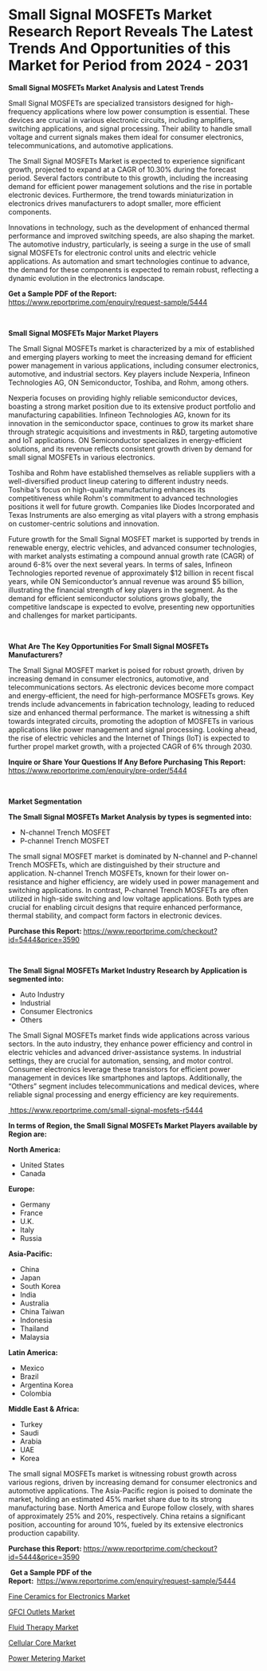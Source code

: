 <p><h1>Small Signal MOSFETs Market Research Report Reveals The Latest Trends And Opportunities of this Market for Period from 2024 - 2031</h1></p><p><strong>Small Signal MOSFETs Market Analysis and Latest Trends</strong></p>
<p><p>Small Signal MOSFETs are specialized transistors designed for high-frequency applications where low power consumption is essential. These devices are crucial in various electronic circuits, including amplifiers, switching applications, and signal processing. Their ability to handle small voltage and current signals makes them ideal for consumer electronics, telecommunications, and automotive applications.</p><p>The Small Signal MOSFETs Market is expected to experience significant growth, projected to expand at a CAGR of 10.30% during the forecast period. Several factors contribute to this growth, including the increasing demand for efficient power management solutions and the rise in portable electronic devices. Furthermore, the trend towards miniaturization in electronics drives manufacturers to adopt smaller, more efficient components. </p><p>Innovations in technology, such as the development of enhanced thermal performance and improved switching speeds, are also shaping the market. The automotive industry, particularly, is seeing a surge in the use of small signal MOSFETs for electronic control units and electric vehicle applications. As automation and smart technologies continue to advance, the demand for these components is expected to remain robust, reflecting a dynamic evolution in the electronics landscape.</p></p>
<p><strong>Get a Sample PDF of the Report:&nbsp;</strong> <a href="https://www.reportprime.com/enquiry/request-sample/5444">https://www.reportprime.com/enquiry/request-sample/5444</a></p>
<p>&nbsp;</p>
<p><strong>Small Signal MOSFETs Major Market Players</strong></p>
<p><p>The Small Signal MOSFETs market is characterized by a mix of established and emerging players working to meet the increasing demand for efficient power management in various applications, including consumer electronics, automotive, and industrial sectors. Key players include Nexperia, Infineon Technologies AG, ON Semiconductor, Toshiba, and Rohm, among others.</p><p>Nexperia focuses on providing highly reliable semiconductor devices, boasting a strong market position due to its extensive product portfolio and manufacturing capabilities. Infineon Technologies AG, known for its innovation in the semiconductor space, continues to grow its market share through strategic acquisitions and investments in R&D, targeting automotive and IoT applications. ON Semiconductor specializes in energy-efficient solutions, and its revenue reflects consistent growth driven by demand for small signal MOSFETs in various electronics.</p><p>Toshiba and Rohm have established themselves as reliable suppliers with a well-diversified product lineup catering to different industry needs. Toshiba's focus on high-quality manufacturing enhances its competitiveness while Rohm's commitment to advanced technologies positions it well for future growth. Companies like Diodes Incorporated and Texas Instruments are also emerging as vital players with a strong emphasis on customer-centric solutions and innovation.</p><p>Future growth for the Small Signal MOSFET market is supported by trends in renewable energy, electric vehicles, and advanced consumer technologies, with market analysts estimating a compound annual growth rate (CAGR) of around 6-8% over the next several years. In terms of sales, Infineon Technologies reported revenue of approximately $12 billion in recent fiscal years, while ON Semiconductor’s annual revenue was around $5 billion, illustrating the financial strength of key players in the segment. As the demand for efficient semiconductor solutions grows globally, the competitive landscape is expected to evolve, presenting new opportunities and challenges for market participants.</p></p>
<p>&nbsp;</p>
<p><strong>What Are The Key Opportunities For Small Signal MOSFETs Manufacturers?</strong></p>
<p><p>The Small Signal MOSFET market is poised for robust growth, driven by increasing demand in consumer electronics, automotive, and telecommunications sectors. As electronic devices become more compact and energy-efficient, the need for high-performance MOSFETs grows. Key trends include advancements in fabrication technology, leading to reduced size and enhanced thermal performance. The market is witnessing a shift towards integrated circuits, promoting the adoption of MOSFETs in various applications like power management and signal processing. Looking ahead, the rise of electric vehicles and the Internet of Things (IoT) is expected to further propel market growth, with a projected CAGR of 6% through 2030.</p></p>
<p><strong>Inquire or Share Your Questions If Any Before Purchasing This Report:</strong> <a href="https://www.reportprime.com/enquiry/pre-order/5444">https://www.reportprime.com/enquiry/pre-order/5444</a></p>
<p>&nbsp;</p>
<p><strong>Market Segmentation</strong></p>
<p><strong>The Small Signal MOSFETs Market Analysis by types is segmented into:</strong></p>
<p><ul><li>N-channel Trench MOSFET</li><li>P-channel Trench MOSFET</li></ul></p>
<p><p>The small signal MOSFET market is dominated by N-channel and P-channel Trench MOSFETs, which are distinguished by their structure and application. N-channel Trench MOSFETs, known for their lower on-resistance and higher efficiency, are widely used in power management and switching applications. In contrast, P-channel Trench MOSFETs are often utilized in high-side switching and low voltage applications. Both types are crucial for enabling circuit designs that require enhanced performance, thermal stability, and compact form factors in electronic devices.</p></p>
<p><strong>Purchase this Report:&nbsp;</strong><a href="https://www.reportprime.com/checkout?id=5444&price=3590">https://www.reportprime.com/checkout?id=5444&price=3590</a></p>
<p>&nbsp;</p>
<p><strong>The Small Signal MOSFETs Market Industry Research by Application is segmented into:</strong></p>
<p><ul><li>Auto Industry</li><li>Industrial</li><li>Consumer Electronics</li><li>Others</li></ul></p>
<p><p>The Small Signal MOSFETs market finds wide applications across various sectors. In the auto industry, they enhance power efficiency and control in electric vehicles and advanced driver-assistance systems. In industrial settings, they are crucial for automation, sensing, and motor control. Consumer electronics leverage these transistors for efficient power management in devices like smartphones and laptops. Additionally, the “Others” segment includes telecommunications and medical devices, where reliable signal processing and energy efficiency are key requirements.</p></p>
<p><a href="https://www.reportprime.com/small-signal-mosfets-r5444">&nbsp;https://www.reportprime.com/small-signal-mosfets-r5444</a></p>
<p><strong>In terms of Region, the Small Signal MOSFETs Market Players available by Region are:</strong></p>
<p>
    <p> <strong> North America: </strong>
        <ul>
            <li>United States</li>
            <li>Canada</li>
        </ul>
        </p> 
    <p> <strong> Europe: </strong>
        <ul>
            <li>Germany</li>
            <li>France</li>
            <li>U.K.</li>
            <li>Italy</li>
            <li>Russia</li>
        </ul>
        </p> 
    <p> <strong> Asia-Pacific: </strong>
        <ul>
            <li>China</li>
            <li>Japan</li>
            <li>South Korea</li>
            <li>India</li>
            <li>Australia</li>
            <li>China Taiwan</li>
            <li>Indonesia</li>
            <li>Thailand</li>
            <li>Malaysia</li>
        </ul>
        </p> 
    <p> <strong> Latin America: </strong>
        <ul>
            <li>Mexico</li>
            <li>Brazil</li>
            <li>Argentina Korea</li>
            <li>Colombia</li>
        </ul>
        </p> 
    <p> <strong> Middle East & Africa: </strong>
        <ul>
            <li>Turkey</li>
            <li>Saudi</li>
            <li>Arabia</li>
            <li>UAE</li>
            <li>Korea</li>
        </ul>
    </p>
    </p>
<p><p>The small signal MOSFETs market is witnessing robust growth across various regions, driven by increasing demand for consumer electronics and automotive applications. The Asia-Pacific region is poised to dominate the market, holding an estimated 45% market share due to its strong manufacturing base. North America and Europe follow closely, with shares of approximately 25% and 20%, respectively. China retains a significant position, accounting for around 10%, fueled by its extensive electronics production capability.</p></p>
<p><strong>Purchase this Report: </strong><a href="https://www.reportprime.com/checkout?id=5444&price=3590">https://www.reportprime.com/checkout?id=5444&price=3590</a></p>
<p>&nbsp;<strong>Get a Sample PDF of the Report:&nbsp;&nbsp;</strong><a href="https://www.reportprime.com/enquiry/request-sample/5444">https://www.reportprime.com/enquiry/request-sample/5444</a></p>
<p><strong></strong></p>
<p><p><a href="https://issuu.com/reportprime-2/docs/fine-ceramics-for-electronics-marke_058e00d5b2c498">Fine Ceramics for Electronics Market</a></p><p><a href="https://issuu.com/reportprime-2/docs/gfci-outlets-market-size-2030.pptx_b3c97d0d2bedff">GFCI Outlets Market</a></p><p><a href="https://www.linkedin.com/pulse/fluid-therapy-market-size-share-trends-analysis-report-end-riuxf?trackingId=tpSAdL%2FESLS%2FOPjI6M1%2BvA%3D%3D">Fluid Therapy Market</a></p><p><a href="https://www.linkedin.com/pulse/cellular-core-market-global-share-ranking-overall-sales-f5m0f?trackingId=WArPx8ldTw2V2tC05oVhBw%3D%3D">Cellular Core Market</a></p><p><a href="https://www.linkedin.com/pulse/global-power-metering-market-size-expected-reach-cagr-74-zrtjf?trackingId=GKYOAkrLQo2LJs4PsSTy6Q%3D%3D">Power Metering Market</a></p></p>